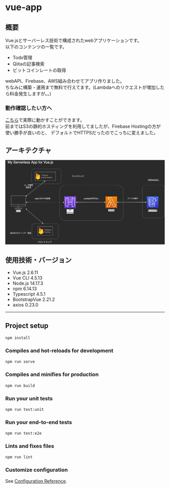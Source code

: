 # vue-app

## 概要
Vue.jsとサーバーレス技術で構成されたwebアプリケーションです。<br/>
以下のコンテンツの一覧です。

- Todo管理
- Qiitaの記事検索
- ビットコインレートの取得

webAPI、Firebase、AWS組み合わせてアプリ作りました。<br/>
ちなみに構築・運用まで無料で行えてます。(Lambdaへのリクエストが増加したら料金発生しますが。。)

### 動作確認したい方へ
[こちら](https://fir-project-b00d3.web.app/)で実際に動かすことができます。<br/>
前まではS3の静的ホスティングを利用してましたが、Firebase Hostingの方が使い勝手が良いのと、
デフォルトでHTTPSだったのでこっちに変えました。

## アーキテクチャ
![インフラ設計](/doc/img/serverless_app_infra_design.drawio.png)

## 使用技術・バージョン
- Vue.js 2.6.11
- Vue CLI 4.5.13
- Node.js 14.17.3
- npm 6.14.13
- Typescript 4.5.1
- BootstrapVue 2.21.2
- axios 0.23.0

---------------------------------------

## Project setup
```
npm install
```

### Compiles and hot-reloads for development
```
npm run serve
```

### Compiles and minifies for production
```
npm run build
```

### Run your unit tests
```
npm run test:unit
```

### Run your end-to-end tests
```
npm run test:e2e
```

### Lints and fixes files
```
npm run lint
```

### Customize configuration
See [Configuration Reference](https://cli.vuejs.org/config/).
